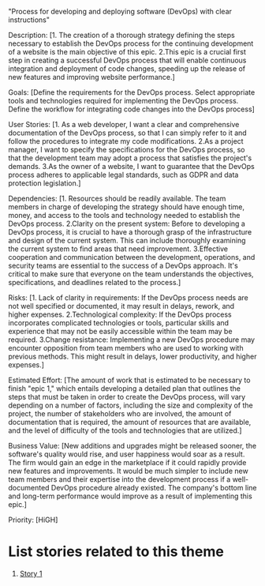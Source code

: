 "Process for developing and deploying software (DevOps) with clear instructions"

Description: [1. The creation of a thorough strategy defining the steps necessary to establish the DevOps process for the continuing development of a website is the main objective of this epic.
2.This epic is a crucial first step in creating a successful DevOps process that will enable continuous integration and deployment of code changes, speeding up the release of new features and improving website performance.]

Goals: [Define the requirements for the DevOps process.
 Select appropriate tools and technologies required for implementing the DevOps process.
 Define the workflow for integrating code changes into the DevOps process]

User Stories: [1. As a web developer, I want a clear and comprehensive documentation of the DevOps process, so that I can simply refer to it and follow the procedures to integrate my code modifications.
2.As a project manager, I want to specify the specifications for the DevOps process, so that the development team may adopt a process that satisfies the project's demands.
3.As the owner of a website, I want to guarantee that the DevOps process adheres to applicable legal standards, such as GDPR and data protection legislation.]

Dependencies: [1. Resources should be readily available. The team members in charge of developing the strategy should have enough time, money, and access to the tools and technology needed to establish the DevOps process.
2.Clarity on the present system: Before to developing a DevOps process, it is crucial to have a thorough grasp of the infrastructure and design of the current system. This can include thoroughly examining the current system to find areas that need improvement.
3.Effective cooperation and communication between the development, operations, and security teams are essential to the success of a DevOps approach. It's critical to make sure that everyone on the team understands the objectives, specifications, and deadlines related to the process.]

Risks: [1. Lack of clarity in requirements: If the DevOps process needs are not well specified or documented, it may result in delays, rework, and higher expenses.
2.Technological complexity: If the DevOps process incorporates complicated technologies or tools, particular skills and experience that may not be easily accessible within the team may be required.
3.Change resistance: Implementing a new DevOps procedure may encounter opposition from team members who are used to working with previous methods. This might result in delays, lower productivity, and higher expenses.]

Estimated Effort: [The amount of work that is estimated to be necessary to finish "epic 1," which entails developing a detailed plan that outlines the steps that must be taken in order to create the DevOps process, will vary depending on a number of factors, including the size and complexity of the project, the number of stakeholders who are involved, the amount of documentation that is required, the amount of resources that are available, and the level of difficulty of the tools and technologies that are utilized.]

Business Value: [New additions and upgrades might be released sooner, the software's quality would rise, and user happiness would soar as a result. The firm would gain an edge in the marketplace if it could rapidly provide new features and improvements. It would be much simpler to include new team members and their expertise into the development process if a well-documented DevOps procedure already existed. The company's bottom line and long-term performance would improve as a result of implementing this epic.]

Priority: [HiGH]

# List stories related to this theme
1. [Story 1](documentation/templates/theme/initiatives/epics/stories/story_template.md)